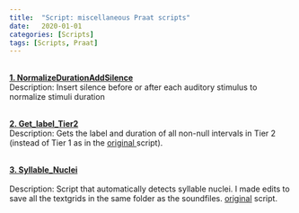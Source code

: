 ```yaml
---
title:  "Script: miscellaneous Praat scripts"
date:   2020-01-01
categories: [Scripts]
tags: [Scripts, Praat]
---
```


<br><a href="https://skrstck.github.io/files/NormalizeDurationAddSilence.txt"><b>1. NormalizeDurationAddSilence </b></a>
<br>Description: Insert silence before or after each auditory stimulus to normalize stimuli duration  

<br><a href="https://skrstck.github.io/files/get_label.txt"><b>2. Get_label_Tier2 </b></a>
<br>Description: Gets the label and duration of all non-null intervals in Tier 2 (instead of Tier 1 as in the <a href="http://phonetics.linguistics.ucla.edu/facilities/acoustic/duration_logger.txt ">original </a>script).

<br><a href="https://skrstck.github.io/files/Syllable_Nuclei.txt"><b>3. Syllable_Nuclei </b></a>  
<br>Description: Script that automatically detects syllable nuclei. I made edits to save all the textgrids in the same folder as the soundfiles. <a href="https://sites.google.com/site/speechrate/Home/praat-script-syllable-nuclei-v2">original</a> script.
